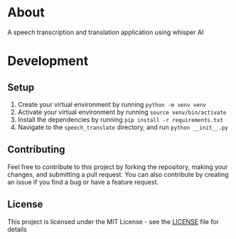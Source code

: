 # About

A speech transcription and translation application using whisper AI

# Development

## Setup

1. Create your virtual environment by running `python -m venv venv`
2. Activate your virtual environment by running `source venv/bin/activate`
3. Install the dependencies by running `pip install -r requirements.txt`
4. Navigate to the `speech_translate` directory, and run `python __init__.py`

## Contributing

Feel free to contribute to this project by forking the repository, making your changes, and submitting a pull request. You can also contribute by creating an issue if you find a bug or have a feature request.

## License

This project is licensed under the MIT License - see the [LICENSE](LICENSE) file for details
